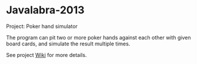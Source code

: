 Javalabra-2013
==============

Project: Poker hand simulator

The program can pit two or more poker hands against each other with given
board cards, and simulate the result multiple times.

See project [Wiki](https://github.com/ousou/Javalabra-2013/wiki) for more details.
